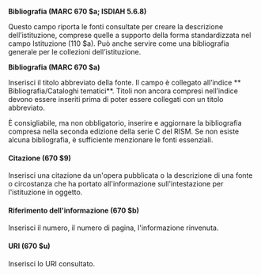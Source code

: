 **Bibliografia (MARC 670 $a; ISDIAH 5.6.8)**

Questo campo riporta le fonti consultate per creare la descrizione dell’istituzione, comprese quelle a supporto della forma standardizzata nel campo Istituzione (110 $a). Può anche servire come una bibliografia generale per le collezioni dell’istituzione.  

**Bibliografia (MARC 670 $a)**

Inserisci il titolo abbreviato della fonte. Il campo è collegato all’indice ** Bibliografia/Cataloghi tematici**. Titoli non ancora compresi nell’indice devono essere inseriti prima di poter essere collegati con un titolo abbreviato.

È consigliabile, ma non obbligatorio, inserire e aggiornare la bibliografia compresa nella seconda edizione della serie C del RISM. Se non esiste alcuna bibliografia, è sufficiente menzionare le fonti essenziali.  
  

#### Citazione (670 $9)
Inserisci una citazione da un'opera pubblicata o la descrizione di una fonte o circostanza che ha portato all'informazione sull'intestazione per l'istituzione in oggetto.

#### Riferimento dell'informazione (670 $b)

Inserisci il numero, il numero di pagina, l'informazione rinvenuta.

  

#### URI (670 $u)  

Inserisci lo URI consultato.
